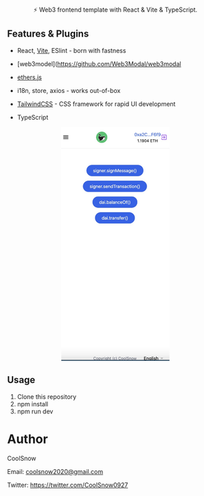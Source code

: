 <p align='center'>
⚡️ Web3 frontend template with React & Vite & TypeScript.<br/>
</p>

## Features & Plugins

- React, [Vite](https://github.com/vitejs/vite), ESlint - born with fastness

- [web3model](https://github.com/Web3Modal/web3modal

- [ethers.js](https://github.com/ethers-io/ethers.js)
  
- i18n, store, axios - works out-of-box

- [TailwindCSS](https://github.com/tailwindlabs/tailwindcss) - CSS framework for rapid UI development

- TypeScript

<p align="center">
  <img src="screenshot/1.jpg" width="50%" /> 
</p>

## Usage

1. Clone this repository
2. npm install
3. npm run dev

# Author

CoolSnow

Email: coolsnow2020@gmail.com

Twitter: https://twitter.com/CoolSnow0927
